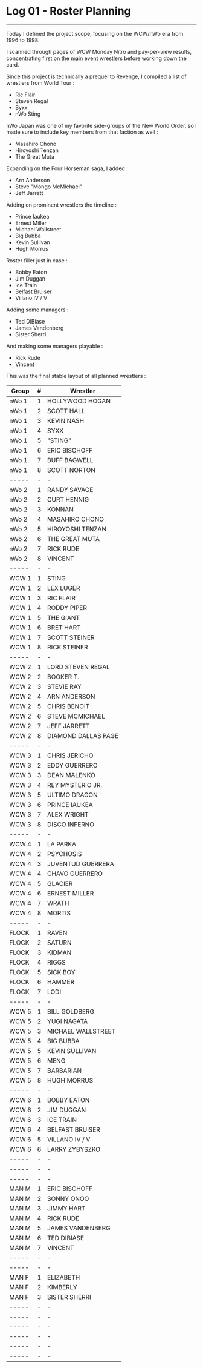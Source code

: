 # Log 01 - Roster Planning

---

Today I defined the project scope, focusing on the WCW/nWo era from 1996 to 1998.

I scanned through pages of WCW Monday Nitro and pay-per-view results, concentrating first on the main event wrestlers before working down the card.

Since this project is technically a prequel to Revenge, I compiled a list of wrestlers from  World Tour :

- Ric Flair
- Steven Regal
- Syxx
- nWo Sting

nWo Japan was one of my favorite side-groups of the New World Order, so I made sure to include key members from that faction as well :

- Masahiro Chono
- Hiroyoshi Tenzan
- The Great Muta

Expanding on the Four Horseman saga, I added : 

- Arn Anderson
- Steve "Mongo McMichael"
- Jeff Jarrett

Adding on prominent wrestlers the timeline :

- Prince Iaukea
- Ernest Miller
- Michael Wallstreet
- Big Bubba
- Kevin Sullivan
- Hugh Morrus

Roster filler just in case :

- Bobby Eaton
- Jim Duggan
- Ice Train
- Belfast Bruiser
- Villano IV / V

Adding some managers :

- Ted DiBiase
- James Vandenberg
- Sister Sherri

And making some managers playable : 

- Rick Rude
- Vincent

This was the final stable layout of all planned wrestlers : 


| Group | # | Wrestler            |
| ----- | - | ------------------- |
| nWo 1 | 1 | HOLLYWOOD HOGAN     |
| nWo 1 | 2 | SCOTT HALL          |
| nWo 1 | 3 | KEVIN NASH          |
| nWo 1 | 4 | SYXX                |
| nWo 1 | 5 | "STING"             |
| nWo 1 | 6 | ERIC BISCHOFF       |
| nWo 1 | 7 | BUFF BAGWELL        |
| nWo 1 | 8 | SCOTT NORTON        |
| ----- | - | -                   |
| nWo 2 | 1 | RANDY SAVAGE        |
| nWo 2 | 2 | CURT HENNIG         |
| nWo 2 | 3 | KONNAN              |
| nWo 2 | 4 | MASAHIRO CHONO      |
| nWo 2 | 5 | HIROYOSHI TENZAN    |
| nWo 2 | 6 | THE GREAT MUTA      |
| nWo 2 | 7 | RICK RUDE           |
| nWo 2 | 8 | VINCENT             |
| ----- | - | -                   |
| WCW 1 | 1 | STING               |
| WCW 1 | 2 | LEX LUGER           |
| WCW 1 | 3 | RIC FLAIR           |
| WCW 1 | 4 | RODDY PIPER         |
| WCW 1 | 5 | THE GIANT           |
| WCW 1 | 6 | BRET HART           |
| WCW 1 | 7 | SCOTT STEINER       |
| WCW 1 | 8 | RICK STEINER        |
| ----- | - | -                   |
| WCW 2 | 1 | LORD STEVEN REGAL   |
| WCW 2 | 2 | BOOKER T.           |
| WCW 2 | 3 | STEVIE RAY          |
| WCW 2 | 4 | ARN ANDERSON        |
| WCW 2 | 5 | CHRIS BENOIT        |
| WCW 2 | 6 | STEVE MCMICHAEL     |
| WCW 2 | 7 | JEFF JARRETT        |
| WCW 2 | 8 | DIAMOND DALLAS PAGE |
| ----- | - | -                   |
| WCW 3 | 1 | CHRIS JERICHO       |
| WCW 3 | 2 | EDDY GUERRERO       |
| WCW 3 | 3 | DEAN MALENKO        |
| WCW 3 | 4 | REY MYSTERIO JR.    |
| WCW 3 | 5 | ULTIMO DRAGON       |
| WCW 3 | 6 | PRINCE IAUKEA       |
| WCW 3 | 7 | ALEX WRIGHT         |
| WCW 3 | 8 | DISCO INFERNO       |
| ----- | - | -                   |
| WCW 4 | 1 | LA PARKA            |
| WCW 4 | 2 | PSYCHOSIS           |
| WCW 4 | 3 | JUVENTUD GUERRERA   |
| WCW 4 | 4 | CHAVO GUERRERO      |
| WCW 4 | 5 | GLACIER             |
| WCW 4 | 6 | ERNEST MILLER       |
| WCW 4 | 7 | WRATH               |
| WCW 4 | 8 | MORTIS              |
| ----- | - | -                   |
| FLOCK | 1 | RAVEN               |
| FLOCK | 2 | SATURN              |
| FLOCK | 3 | KIDMAN              |
| FLOCK | 4 | RIGGS               |
| FLOCK | 5 | SICK BOY            |
| FLOCK | 6 | HAMMER              |
| FLOCK | 7 | LODI                |
| ----- | - | -                   |
| WCW 5 | 1 | BILL GOLDBERG       |
| WCW 5 | 2 | YUGI NAGATA         |
| WCW 5 | 3 | MICHAEL WALLSTREET  |
| WCW 5 | 4 | BIG BUBBA           |
| WCW 5 | 5 | KEVIN SULLIVAN      |
| WCW 5 | 6 | MENG                |
| WCW 5 | 7 | BARBARIAN           |
| WCW 5 | 8 | HUGH MORRUS         |
| ----- | - | -                   |
| WCW 6 | 1 | BOBBY EATON         |
| WCW 6 | 2 | JIM DUGGAN          |
| WCW 6 | 3 | ICE TRAIN           |
| WCW 6 | 4 | BELFAST BRUISER     |
| WCW 6 | 5 | VILLANO IV / V      |
| WCW 6 | 6 | LARRY ZYBYSZKO      |
| ----- | - | -                   |
| ----- | - | -                   |
| ----- | - | -                   |
| MAN M | 1 | ERIC BISCHOFF       |
| MAN M | 2 | SONNY ONOO          |
| MAN M | 3 | JIMMY HART          |
| MAN M | 4 | RICK RUDE           |
| MAN M | 5 | JAMES VANDENBERG    |
| MAN M | 6 | TED DIBIASE         |
| MAN M | 7 | VINCENT             |
| ----- | - | -                   |
| ----- | - | -                   |
| MAN F | 1 | ELIZABETH           |
| MAN F | 2 | KIMBERLY            |
| MAN F | 3 | SISTER SHERRI       |
| ----- | - | -                   |
| ----- | - | -                   |
| ----- | - | -                   |
| ----- | - | -                   |
| ----- | - | -                   |
| ----- | - | -                   |





